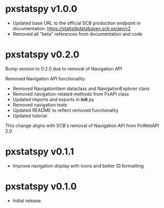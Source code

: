 
# pxstatspy v1.0.0

- Updated base URL to the official SCB production endpoint in documentation: https://statistikdatabasen.scb.se/api/v2
- Removed all "beta" references from documentation and code

# pxstatspy v0.2.0

Bump version to 0.2.0 due to removal of Navigation API

Removed Navigation API functionality:

   - Removed NavigationItem dataclass and NavigationExplorer class
   - Removed navigation-related methods from PxAPI class
   - Updated imports and exports in __init__.py
   - Removed navigation tests
   - Updated README to reflect removed functionality
   - Updated tutorial

   This change aligns with SCB's removal of Navigation API from PxWebAPI 2.0

# pxstatspy v0.1.1

- Improve navigation display with icons and better ID formatting

# pxstatspy v0.1.0

- Initial release.